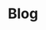 ---
# GLOBAL 
layout: blog
page_type: blog
title: Blog
published: true
hide_links: false
links_visible: true

#SEO
seo_title:  Dzielimy się wiedzą dotyczącą biznesowych rozwiązań technicznych
seo_description: |-
  Dzielimy się wiedzą dotyczącą rozwiązań technicznych i trendów biznesowych. Poznaj wskazówki przygotowane przez ekspertów i wyróżnij swój biznes.

#HREFLANGS
display_hreflangs: false
hreflangs:
  -
    lang: x-default
    link: https://projets.io
  -
    lang: en
    link: https://projets.io

#MENU 
top_line:
  menu_title: Blog
  cta_title: Sprawdź wszsytkie wpisy

#SETTINGS
show_contact_in_footer: true

#BLOG layout 
header:
  title: <strong>Blog</strong> - dzielimy się wiedzą dotyczącą biznesowych rozwiązań technicznych
  intro: |-
    Poznaj najnowsze trendy i technologie, które wykorzystujemy, aby Twój biznes nieustannie się rozwijał. Sprawdź ekspercki punkt widzenia.
  main_photo: /uploads/blog-OG-image.jpg
---